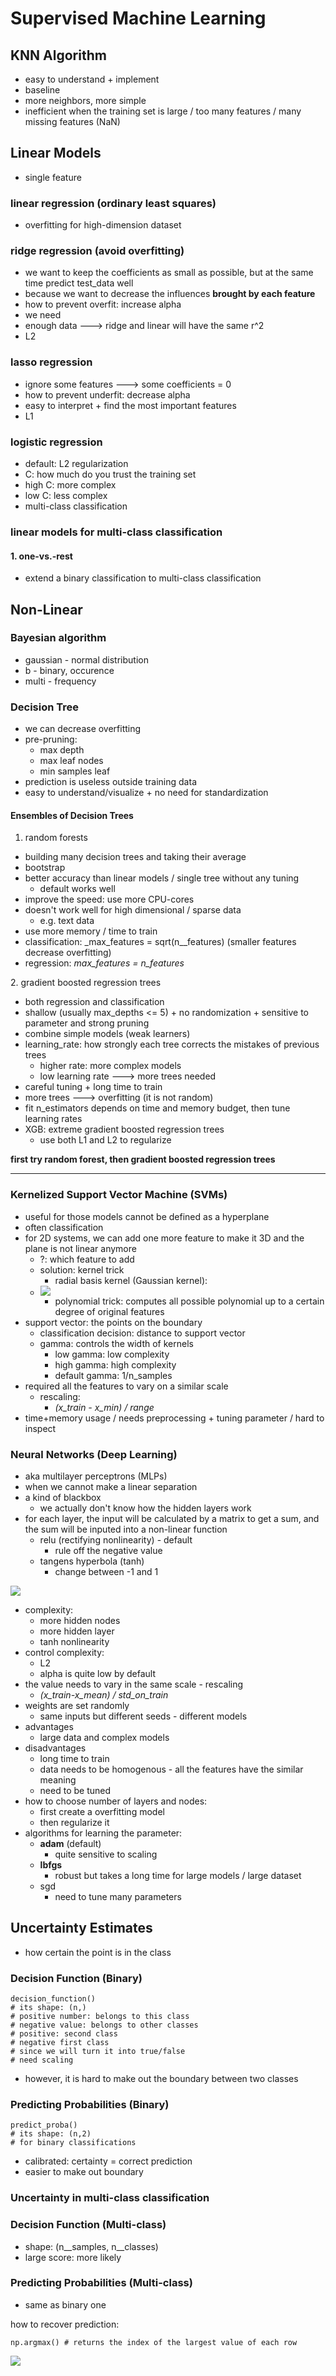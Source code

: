 # Supervised Machine Learning

## KNN Algorithm

* easy to understand + implement
* baseline
* more neighbors, more simple&#x20;
* inefficient when the training set is large / too many features / many missing features (NaN)



## Linear Models

* single feature&#x20;

### linear regression (ordinary least squares)

* overfitting for high-dimension dataset



### ridge regression (avoid overfitting)

* we want to keep the coefficients as small as possible, but at the same time predict test\_data well
* because we want to decrease the influences **brought by each feature**
* how to prevent overfit: increase alpha
* we need&#x20;
* enough data ---> ridge and linear will have the same r^2
* L2



### lasso regression

* ignore some features ---> some coefficients = 0
* how to prevent underfit: decrease alpha
* easy to interpret + find the most important features
* L1



### logistic regression

* default: L2 regularization
* C: how much do you trust the training set
* high C: more complex
* low C: less complex
* multi-class classification



### linear models for multi-class classification

#### 1. one-vs.-rest

* extend a binary classification to multi-class classification



## Non-Linear

### Bayesian algorithm&#x20;

* gaussian - normal distribution
* b - binary, occurence
* multi - frequency

### Decision Tree

* we can decrease overfitting
* pre-pruning:
  * max depth
  * max leaf nodes
  * min samples leaf&#x20;
* prediction is useless outside training data
* easy to understand/visualize + no need for standardization&#x20;

#### Ensembles of Decision Trees

1. random forests

* building many decision trees and taking their average
* bootstrap
* better accuracy than linear models / single tree without any tuning
  * default works well
* improve the speed: use more CPU-cores
* doesn't work well for high dimensional / sparse data
  * e.g. text data
* use more memory / time to train
* classification: _max\_features = sqrt(n\__features) (smaller features decrease overfitting)
* regression: _max\_features = n\_features_



2\. gradient boosted regression trees

* both regression and classification
* shallow (usually max\_depths <= 5) + no randomization + sensitive to parameter and strong pruning
* combine simple models (weak learners)
* learning\_rate: how strongly each tree corrects the mistakes of previous trees
  * higher rate: more complex models
  * low learning rate ---> more trees needed
* careful tuning + long time to train
* more trees ---> overfitting (it is not random)
* fit n\_estimators depends on time and memory budget, then tune learning rates
* XGB: extreme gradient boosted regression trees
  * use both L1 and L2 to regularize

**first try random forest, then gradient boosted regression trees**

****

### **Kernelized Support Vector Machine (SVMs)**

* useful for those models cannot be defined as a hyperplane
* often classification
* for 2D systems, we can add one more feature to make it 3D and the plane is not linear anymore
  * ?: which feature to add
  * solution: kernel trick
    * radial basis kernel (Gaussian kernel):
  * ![](<.gitbook/assets/Screen Shot 2022-06-06 at 3.33.55 PM.png>)
    * polynomial trick: computes all possible polynomial up to a certain degree of original features
* support vector: the points on the boundary
  * classification decision: distance to support vector
  * gamma: controls the width of kernels
    * low gamma: low complexity
    * high gamma: high complexity
    * default gamma: 1/n\_samples
* required all the features to vary on a similar scale
  * rescaling:
    * _(x\_train - x\_min) / range_
* time+memory usage / needs preprocessing + tuning parameter / hard to inspect



### Neural Networks (Deep Learning)

* aka multilayer perceptrons (MLPs)
* when we cannot make a linear separation&#x20;
* &#x20;a kind of blackbox&#x20;
  * we actually don't know how the hidden layers work
* for each layer, the input will be calculated by a matrix to get a sum, and the sum will be inputed into a non-linear function
  * relu (rectifying nonlinearity) - default
    * rule off the negative value
  * tangens hyperbola (tanh)
    * change between -1 and 1

![](<.gitbook/assets/Screen Shot 2022-06-07 at 10.26.00 AM.png>)

* &#x20;complexity:
  * more hidden nodes
  * more hidden layer
  * tanh nonlinearity
* control complexity:&#x20;
  * L2
  * alpha is quite low by default
* the value needs to vary in the same scale - rescaling
  * _(x\_train-x\_mean) / std\_on\_train_
* weights are set randomly&#x20;
  * same inputs but different seeds - different models
* advantages
  * large data and complex models
* disadvantages
  * long time to train
  * data needs to be homogenous - all the features have the similar meaning
  * need to be tuned
* how to choose number of layers and nodes:
  * first create a overfitting model
  * then regularize it
* algorithms for learning the parameter:
  * **adam** (default)
    * &#x20;quite sensitive to scaling
  * **lbfgs**&#x20;
    * robust but takes a long time for large models / large dataset
  * sgd
    * need to tune many parameters



## Uncertainty Estimates

* how certain the point is in the class



### Decision Function (Binary)

```
decision_function()
# its shape: (n,)
# positive number: belongs to this class
# negative value: belongs to other classes
# positive: second class
# negative first class
# since we will turn it into true/false
# need scaling
```

* however, it is hard to make out the boundary between two classes



### Predicting Probabilities (Binary)

```
predict_proba()
# its shape: (n,2) 
# for binary classifications
```

* calibrated: certainty = correct prediction
* easier to make out boundary



### Uncertainty in multi-class classification

### Decision Function (Multi-class)

* shape: (n\__samples, n\__classes)
* large score: more likely



### Predicting Probabilities (Multi-class)

* same as binary one&#x20;

how to recover prediction:&#x20;

```
np.argmax() # returns the index of the largest value of each row
```

![](<.gitbook/assets/Screen Shot 2022-06-07 at 2.58.12 PM.png>)

